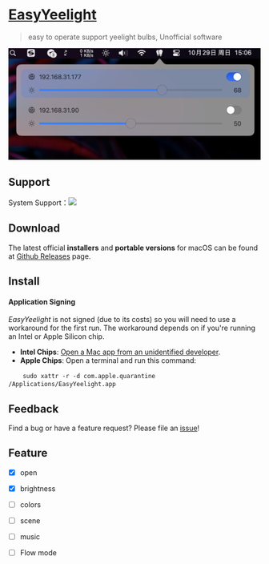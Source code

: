 # [EasyYeelight](https://github.com/xs0521/EasyYeelight) 

> easy to operate support yeelight bulbs, Unofficial software

<img src="read_images/2023-10-29 15.06.41.png" width="600px" />

## Support

System Support：<img src="https://img.shields.io/badge/MacOS-12.0-blue" />

## Download

The latest official **installers** and **portable versions** for macOS can be found at [Github Releases](https://github.com/xs0521/EasyYeelight/releases) page.

## Install

#### Application Signing

*EasyYeelight* is not signed (due to its costs) so you will need to use a workaround for the first run. The workaround depends on if you're running an Intel or Apple Silicon chip.

- **Intel Chips**: [Open a Mac app from an unidentified developer](https://support.apple.com/guide/mac-help/open-a-mac-app-from-an-unidentified-developer-mh40616/mac).
- **Apple Chips**: Open a terminal and run this command:

```
    sudo xattr -r -d com.apple.quarantine /Applications/EasyYeelight.app
```

## Feedback

Find a bug or have a feature request? Please file an <a href="https://github.com/xs0521/EasyYeelight/issues" targe="_blank">issue</a>!

## Feature

- [x] open
- [x] brightness
- [ ] colors
- [ ] scene
- [ ] music
- [ ] Flow mode

